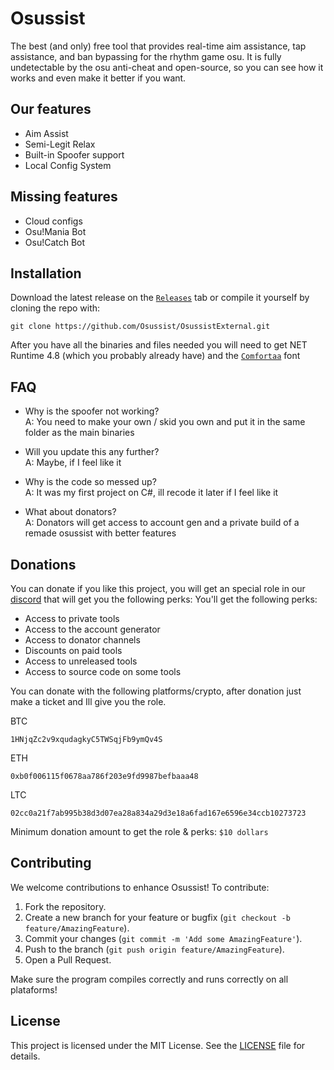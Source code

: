 # Osussist
The best (and only) free tool that provides real-time aim assistance, tap assistance, and ban bypassing for the rhythm game osu. It is fully undetectable by the osu anti-cheat and open-source, so you can see how it works and even make it better if you want.

## Our features
- Aim Assist
- Semi-Legit Relax
- Built-in Spoofer support
- Local Config System

## Missing features
- Cloud configs
- Osu!Mania Bot
- Osu!Catch Bot

## Installation
Download the latest release on the [`Releases`](https://github.com/Osussist/OsussistExternal/releases) tab or compile it yourself by cloning the repo with:
```
git clone https://github.com/Osussist/OsussistExternal.git
```
After you have all the binaries and files needed you will need to get NET Runtime 4.8 (which you probably already have) and the [`Comfortaa`](https://fonts.google.com/specimen/Comfortaa) font

## FAQ

- Why is the spoofer not working? <br>
A: You need to make your own / skid you own and put it in the same folder as the main binaries

- Will you update this any further? <br>
A: Maybe, if I feel like it

- Why is the code so messed up? <br>
A: It was my first project on C#, ill recode it later if I feel like it

- What about donators? <br>
A: Donators will get access to account gen and a private build of a remade osussist with better features

## Donations
You can donate if you like this project, you will get an special role in our [discord](https://discord.gg/PdeTUZ3M62) that will get you the following perks:
You'll get the following perks:

- Access to private tools
- Access to the account generator
- Access to donator channels
- Discounts on paid tools
- Access to unreleased tools
- Access to source code on some tools

You can donate with the following platforms/crypto, after donation just make a ticket and Ill give you the role.

BTC
```
1HNjqZc2v9xqudagkyC5TWSqjFb9ymQv4S
```
ETH
```
0xb0f006115f0678aa786f203e9fd9987befbaaa48
```
LTC
```
02cc0a21f7ab995b38d3d07ea28a834a29d3e18a6fad167e6596e34ccb10273723
```

Minimum donation amount to get the role & perks: `$10 dollars`

## Contributing
We welcome contributions to enhance Osussist! To contribute:

1. Fork the repository.
2. Create a new branch for your feature or bugfix (`git checkout -b feature/AmazingFeature`).
3. Commit your changes (`git commit -m 'Add some AmazingFeature'`).
4. Push to the branch (`git push origin feature/AmazingFeature`).
5. Open a Pull Request.

Make sure the program compiles correctly and runs correctly on all plataforms!

## License
This project is licensed under the MIT License. See the [LICENSE](LICENSE) file for details.

